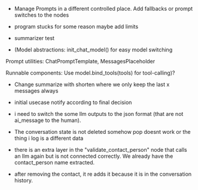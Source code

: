 
- Manage Prompts in a different controlled place. Add fallbacks or prompt switches to the nodes
- program stucks for some reason maybe add limits

- summarizer test

- (Model abstractions: init_chat_model() for easy model switching

Prompt utilities: ChatPromptTemplate, MessagesPlaceholder

Runnable components: Use model.bind_tools(tools) for tool-calling)?

- Change summarize with shorten where we only keep the last x messages always

- initial usecase notify according to final decision

- i need to switch the some llm outputs to the json format (that are not ai_message to the human).

- The conversation state is not deleted somehow pop doesnt work or the thing i log is a different data

- there is an extra layer in the "validate_contact_person" node that calls an llm again but is not connected correctly. We already have the contact_person name extracted.

- after removing the contact, it re adds it because it is in the conversation history.